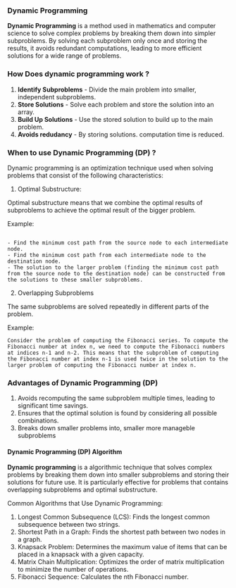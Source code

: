 ### Dynamic Programming
**Dynamic Programming** is a method used in mathematics and computer science to solve complex problems by breaking them down into simpler subproblems. By solving each subproblem only once and storing the results, it avoids redundant computations, leading to more efficient solutions for a wide range of problems.

### How Does dynamic programming work ?
1. **Identify Subproblems** - Divide the main problem into smaller, independent subproblems.
2. **Store Solutions** - Solve each problem and store the solution into an array.
3. **Build Up Solutions** - Use the stored solution to build up to the main problem.
4. **Avoids redudancy** - By storing solutions. computation time is reduced.

### When to use Dynamic Programming (DP) ?
Dynamic programming is an optimization technique used when solving problems that
consist of the following characteristics:

1. Optimal Substructure:

Optimal substructure means that we combine the optimal results of subproblems to achieve the optimal result of the bigger problem.

Example:

```Consider the problem of finding the minimum cost path in a weighted graph from a source node to a destination node. We can break this problem down into smaller subproblems:

- Find the minimum cost path from the source node to each intermediate node.
- Find the minimum cost path from each intermediate node to the destination node.
- The solution to the larger problem (finding the minimum cost path from the source node to the destination node) can be constructed from the solutions to these smaller subproblems.
```


2. Overlapping Subproblems

The same subproblems are solved repeatedly in different parts of the problem.

Example:

```Consider the problem of computing the Fibonacci series. To compute the Fibonacci number at index n, we need to compute the Fibonacci numbers at indices n-1 and n-2. This means that the subproblem of computing the Fibonacci number at index n-1 is used twice in the solution to the larger problem of computing the Fibonacci number at index n.```


### Advantages of Dynamic Programming (DP)
1. Avoids recomputing the same subproblem multiple times, leading to significant time savings.
2. Ensures that the optimal solution is found by considering all possible combinations.
3. Breaks down smaller problems into, smaller more manageble subproblems




#### Dynamic Programming (DP) Algorithm
**Dynamic programming** is a algorithmic technique that solves complex problems by breaking them down into smaller subproblems and storing their solutions for future use. It is particularly effective for problems that contains overlapping subproblems and optimal substructure.

Common Algorithms that Use Dynamic Programming:

1. Longest Common Subsequence (LCS): Finds the longest common subsequence between two strings.
2. Shortest Path in a Graph: Finds the shortest path between two nodes in a graph.
3. Knapsack Problem: Determines the maximum value of items that can be placed in a knapsack with a given capacity.
4. Matrix Chain Multiplication: Optimizes the order of matrix multiplication to minimize the number of operations.
5. Fibonacci Sequence: Calculates the nth Fibonacci number.
